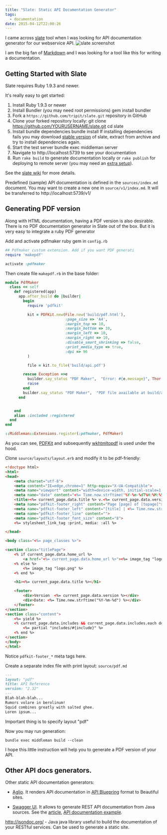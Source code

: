 ```yaml
---
title: "Slate: Static API Documentation Generator"
tags:
  - documentation
date: 2015-04-12T22:00:26
---
```


I came across [slate][slate] tool when I was looking for API documentation generator for our webservice API.
![slate screenshot](/assets/2015/04/slate-site.png)

I am the big fan of [Markdown][markdown] and I was looking for a tool like this for writing a documentation.
<!-- more -->

## Getting Started with Slate
Slate requires Ruby 1.9.3 and newer. 

It's really easy to get started:

1. Install Ruby 1.9.3 or newer
2. Install Bundler (you may need root permissions)
        gem install bundler
3. Fork a `https://github.com/tripit/slate.git` repository in GitHub
4. Clone your forked repository locally:
        git clone https://github.com/YOURUSERNAME/slate.git
        cd slate
5. Install bundle dependencies
        bundle install
If installing dependencies fails you may download [stable version](https://github.com/tripit/slate/releases/tag/v1.0) of slate, extract from archive and try to install dependencies again.
7. Start the test server
        bundle exec middleman server
8. Navigate to http://localhost:5739 to see your documentation
9. Run `rake build` to generate documentation locally or `rake publish` for deploying to remote server (you may need an [extra setup](https://github.com/tripit/slate/wiki/Deploying-Slate)).

See the [slate wiki](https://github.com/tripit/slate/wiki) for more details.

Predefined (sample) API documentation is defined in the `sources/index.md` document.
You may want to create a new one in `source/v1/index.md`. It will be transferred to http://localhost:5739/v1/

## Generating PDF version

Along with HTML documentation, having a PDF version is also desirable.
There is no PDF documentation generator in Slate out of the box. But it is very easy to integrate a ruby PDF generator 

Add and activate pdfmaker ruby gem in `config.rb`

```ruby config.rb
## Pdfmaker custom extension. Add if you want PDF generati
require 'makepdf'

activate :pdfmaker
```

Then create file `makepdf.rb` in the base folder:

```ruby makepdf.rb
module PdfMaker
  class << self
    def registered(app)
      app.after_build do |builder|
        begin
          require 'pdfkit'

          kit = PDFKit.new(File.new('build/pdf.html'),
                           :page_size => 'A4',
                           :margin_top => 10,
                           :margin_bottom => 10,
                           :margin_left => 10,
                           :margin_right => 10,
                           :disable_smart_shrinking => false,
                           :print_media_type => true,
                           :dpi => 96
          )

          file = kit.to_file('build/api.pdf')

        rescue Exception =>e
          builder.say_status "PDF Maker",  "Error: #{e.message}", Thor::Shell::Color::RED
          raise
        end
        builder.say_status "PDF Maker",  "PDF file available at build/api.pdf"
      end


    end
    alias :included :registered
  end
end

::Middleman::Extensions.register(:pdfmaker, PdfMaker)
```

As you can see, [PDFKit](https://github.com/pdfkit/pdfkit) and subsequently [wkhtmltopdf](http://github.com/antialize/wkhtmltopdf) is used under the hood.


Clone `source/layouts/layout.erb` and modify it to be pdf-friendly:

```html source/layouts/pdf.erb
<!doctype html>
<html>
<head>
    <meta charset="utf-8">
    <meta content="IE=edge,chrome=1" http-equiv="X-UA-Compatible">
    <meta name="viewport" content="width=device-width, initial-scale=1, maximum-scale=1">
    <meta name="date" content="<%= Time.now.strftime("%Y-%m-%dT%H:%M:%S%Z") %>">
    <title><%= current_page.data.title %> v.<%= current_page.data.version %></title>
    <meta name="pdfkit-footer_right" content="Page [page] of [topage]">
    <meta name="pdfkit-footer_left" content="[title] | <%= Time.new.strftime("%Y-%m-%d") %>">
    <meta name="pdfkit-footer_line" content="">
    <meta name="pdfkit-footer_font_size" content="8">
    <%= stylesheet_link_tag :print, media: :all %>

</head>

<body class="<%= page_classes %>">

<section class="titlePage">
    <% if current_page.data.home_url %>
        <a href="<%= current_page.data.home_url %>"><%= image_tag "logo.png" %></a>
    <% else %>
        <%= image_tag "logo.png" %>
    <% end %>

    <h1><%= current_page.data.title %></h1>

    <footer>
        <div>Version  <%= current_page.data.version %></div>
        <div>Date: <%= Time.new.strftime("%Y-%m-%d") %></div>
    </footer>
</section>
<section class="content">
    <%= yield %>
    <% current_page.data.includes && current_page.data.includes.each do |include| %>
        <%= partial "includes/#{include}" %>
    <% end %>
</section>
</body>
</html>
``` 
Notice `pdfkit-footer_*` meta tags here.

Create a separate index file with print layout: `source/pdf.md`

```markdown source/pdf.md
---
layout: "pdf"
title: API Reference
version: "2.32"
---
Blah-blah-blah...
Rumors volare in berolinum!
Squid combines greatly with salted ghee.
Loren ipsum...
```
Important thing is to specify layout "pdf"

Now you may run generation:

    bundle exec middleman build --clean

I hope this little instruction will help you to generate a PDF version of your API.

## Other API docs generators. 

Other static API documentation generators:

- [Aglio](https://github.com/danielgtaylor/aglio). It renders API documentation in [API Bluepring](http://apiblueprint.org/) format to Beautiful sites.

- [Swagger UI][swagger-ui]. It allows to generate REST API documentation from Java sources. See the [article](http://pilhuhn.blogspot.de/2012/10/restjax-rs-documentation-generation.html), [API documentation example](https://access.redhat.com/documentation/en-US/JBoss_Operations_Network/3.1/html-single/Rest_API/index.html).

[slate]: https://github.com/tripit/slate
[swagger-ui]: https://github.com/swagger-api/swagger-ui
[markdown]: https://daringfireball.net/projects/markdown/

http://jsondoc.org/ - Java java library useful to build the documentation of your RESTful services. Can be used to generate a static site.
